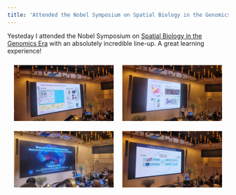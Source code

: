 ```yaml
---
title: 'Attended the Nobel Symposium on Spatial Biology in the Genomics Era '
---
```


Yesteday I attended the Nobel Symposium on [Spatial Biology in the Genomics Era](https://jirango.com/cview/web/163942c8?&lang=swe) with an absolutely incredible line-up. A great learning experience!

<div style="display: flex; flex-wrap: wrap; justify-content: center;">

<div style="flex: 0 0 45%; text-align: center; margin: 10px;">
    <img src="/assets/images/nobel1.jpg" alt="Image 1" style="max-width: 100%;">
</div>

<div style="flex: 0 0 45%; text-align: center; margin: 10px;">
    <img src="/assets/images/nobel2.jpg" alt="Image 2" style="max-width: 100%;">
</div>

<div style="flex: 0 0 45%; text-align: center; margin: 10px;">
    <img src="/assets/images/nobel3.jpg" alt="Image 3" style="max-width: 100%;">
</div>

<div style="flex: 0 0 45%; text-align: center; margin: 10px;">
    <img src="/assets/images/nobel4.jpg" alt="Image 4" style="max-width: 100%;">
</div>

</div>